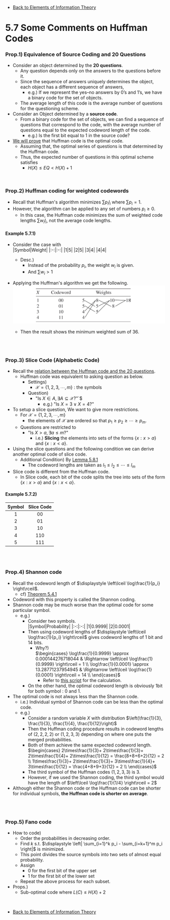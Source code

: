 * [Back to Elements of Information Theory](../../main.md)

# 5.7 Some Comments on Huffman Codes

### Prop.1) Equivalence of Source Coding and 20 Questions
- Consider an object determined by the **20 questions**.
  - Any question depends only on the answers to the questions before it. 
  - Since the sequence of answers uniquely determines the object, each object has a different sequence of answers,
    - e.g.) If we represent the yes–no answers by 0’s and 1’s, we have a binary code for the set of objects. 
  - The average length of this code is the average number of questions for the questioning scheme.
- Consider an Object determined by a **source code**.
  - From a binary code for the set of objects, we can find a sequence of questions that correspond to the code, with the average number of questions equal to the expected codeword length of the code.
    - e.g.) Is the first bit equal to 1 in the source code?
- [We will prove](../08/note.md) that Huffman code is the optimal code.
  - Assuming that, the optimal series of questions is that determined by the Huffman code.
  - Thus, the expected number of questions in this optimal scheme satisfies
    - $`H(X) \le EQ \lt H(X) + 1`$

<br>

### Prop.2) Huffman coding for weighted codewords
- Recall that Huffman's algorithm minimizes $`\sum p_i l_i`$ where $`\sum p_i = 1`$.
- However, the algorithm can be applied to any set of numbers $`p_i \ge 0`$.
  - In this case, the Huffman code minimizes the sum of weighted code lengths $`\sum w_i l_i`$, not the average code lengths.

#### Example 5.7.1)
- Consider the case with    
  |Symbol|Weight|
  |:-:|:-:|
  |1|5|
  |2|5|
  |3|4|
  |4|4|
  - Desc.)
    - Instead of the probability $`p_i`$, the weight $`w_i`$ is given.
    - And $`\sum w_i > 1`$

- Applying the Huffman's algorithm we get the following.   
 ![](images/001.png)
  - Then the result shows the minimum weighted sum of 36.

<br><br>

### Prop.3) Slice Code (Alphabetic Code)
- Recall the [relation between the Huffman code and the 20 questions](#prop1-equivalence-of-source-coding-and-20-questions).
  - Huffman code was equivalent to asking question as below.
    - Settings)
      - $`\mathcal{X} = \{1,2,3,\cdots,m\}`$ : the symbols
    - Question)
      - "Is $`X\in A, \exists A \subseteq \mathcal{X}`$?"`$
        - e.g.) "Is $`X=3 \vee X=4`$?"
- To setup a slice question, We want to give more restrictions.
  - For $`\mathcal{X} = \{1,2,3,\cdots,m\}`$
    - the elements of $`\mathcal{X}`$ are ordered so that $`p_1\ge p_2\ge \cdots \ge p_m`$.
  - Questions are restricted to
    - "Is $`X \gt a, \exists a \le m`$?"
      - i.e.) **Slicing** the elements into sets of the forms $`\{x:x\gt a\}`$ and $`\{x:x\lt a\}`$. 
- Using the slice questions and the following condition we can derive another optimal code of slice code.
  - Additional Condition) By [Lemma 5.8.1](../08/note.md#Lemma581)
    - The codeword lengths are taken as $`l_1 \le l_2 \le \cdots \le l_m`$
- Slice code is different from the Huffman code.
  - In Slice code, each bit of the code splits the tree into sets of the form $`\{x:x\gt a\}`$ and $`\{x:x\lt a\}`$.

#### Example 5.7.2)
|Symbol|Slice Code|
|:-:|:-:|
|1|00|
|2|01|
|3|10|
|4|110|
|5|111|


<br><br>

### Prop.4) Shannon code
- Recall the codeword length of $`\displaystyle \left\lceil \log\frac{1}{p_i} \right\rceil`$.
  - cf) [Theorem 5.4.1](../04/note.md#theorem-541-bounds-on-the-optimal-code-length)
- Codeword with this property is called the Shannon coding.
- Shannon code may be much worse than the optimal code for some particular symbol.
  - e.g.)
    - Consider two symbols.   
      |Symbol|Probability|
      |:-:|:-:|
      |1|0.9999|
      |2|0.0001|
    - Then using codeword lengths of $`\displaystyle \left\lceil \log\frac{1}{p_i} \right\rceil`$ gives codeword lengths of 1 bit and 14 bits.
      - Why?)   
        $`\begin{cases}
            \log\frac{1}{0.9999} \approx 0.000144276718044 & \Rightarrow \left\lceil \log\frac{1}{0.9999} \right\rceil = 1 \\
            \log\frac{1}{0.0001} \approx 13.28771237954945 & \Rightarrow \left\lceil \log\frac{1}{0.0001} \right\rceil = 14 \\
        \end{cases}`$
        - Refer to [this script](ShannonCode.py) for the calculation.
    - On the other hand, the optimal codeword length is obviously 1bit for both symbol : 0 and 1.
- The optimal code is not always less than the Shannon code.
  - i.e.) Individual symbol of Shannon code can be less than the optimal code.
  - e.g.)
    - Consider a random variable $`X`$ with distribution $`\left(\frac{1}{3}, \frac{1}{3}, \frac{1}{4}, \frac{1}{12}\right)`$
    - Then the Huffman coding procedure results in codeword lengths of $`(2,2,2,2)`$ or $`(1,2,3,3)`$ depending on where one puts the merged probabilities.
    - Both of them achieve the same expected codeword length.   
      $`\begin{cases}
        2\times\frac{1}{3}+ 2\times\frac{1}{3}+ 2\times\frac{1}{4}+ 2\times\frac{1}{12} = \frac{8+8+6+2}{12} = 2 \\
        1\times\frac{1}{3}+ 2\times\frac{1}{3}+ 3\times\frac{1}{4}+ 3\times\frac{1}{12} = \frac{4+8+9+3}{12} = 2 \\
      \end{cases}`$
    - The third symbol of the Huffman codes $`(1,2,3,3)`$ is $`3`$.
    - However, if we used the Shannon coding, the third symbol would have the length of $`\left\lceil \log\frac{1}{1/4} \right\rceil = 2`$
- Although either the Shannon code or the Huffman code can be shorter for individual symbols, **the Huffman code is shorter on average**.


<br><br>

### Prop.5) Fano code
- How to code)
  - Order the probabilities in decreasing order.
  - Find $`k`$ s.t. $`\displaystyle \left| \sum_{i=1}^k p_i - \sum_{i=k+1}^m p_i \right|`$ is minimized.
  - This point divides the source symbols into two sets of almost equal probability.
  - Assign 
    - 0 for the first bit of the upper set
    - 1 for the first bit of the lower set
  - Repeat the above process for each subset.
- Props.)
  - Sub-optimal code where $`L(C) \le H(X) + 2`$



<br>

* [Back to Elements of Information Theory](../../main.md)